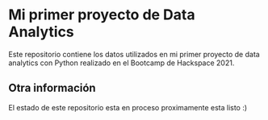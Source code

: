 # Mi primer proyecto de Data Analytics

Este repositorio contiene los datos utilizados en mi primer proyecto de data analytics con Python realizado en el Bootcamp de Hackspace 2021.

## Otra información

El estado de este repositorio esta en proceso proximamente esta listo :)